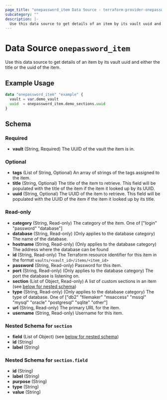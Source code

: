 ```yaml
---
page_title: "onepassword_item Data Source - terraform-provider-onepassword"
subcategory: ""
description: |-
  Use this data source to get details of an item by its vault uuid and either the title or the uuid of the item.
---
```


# Data Source `onepassword_item`

Use this data source to get details of an item by its vault uuid and either the title or the uuid of the item.

## Example Usage

```terraform
data "onepassword_item" "example" {
  vault = var.demo_vault
  uuid  = onepassword_item.demo_sections.uuid
}
```

## Schema

### Required

- **vault** (String, Required) The UUID of the vault the item is in.

### Optional

- **tags** (List of String, Optional) An array of strings of the tags assigned to the item.
- **title** (String, Optional) The title of the item to retrieve. This field will be populated with the title of the item if the item it looked up by its UUID.
- **uuid** (String, Optional) The UUID of the item to retrieve. This field will be populated with the UUID of the item if the item it looked up by its title.

### Read-only

- **category** (String, Read-only) The category of the item. One of ["login" "password" "database"]
- **database** (String, Read-only) (Only applies to the database category) The name of the database.
- **hostname** (String, Read-only) (Only applies to the database category) The address where the database can be found
- **id** (String, Read-only) The Terraform resource identifier for this item in the format `vaults/<vault_id>/items/<item_id>`
- **password** (String, Read-only) Password for this item.
- **port** (String, Read-only) (Only applies to the database category) The port the database is listening on.
- **section** (List of Object, Read-only) A list of custom sections in an item (see [below for nested schema](#nestedatt--section))
- **type** (String, Read-only) (Only applies to the database category) The type of database. One of ["db2" "filemaker" "msaccess" "mssql" "mysql" "oracle" "postgresql" "sqlite" "other"]
- **url** (String, Read-only) The primary URL for the item.
- **username** (String, Read-only) Username for this item.

<a id="nestedatt--section"></a>
### Nested Schema for `section`

- **field** (List of Object) (see [below for nested schema](#nestedobjatt--section--field))
- **id** (String)
- **label** (String)

<a id="nestedobjatt--section--field"></a>
### Nested Schema for `section.field`

- **id** (String)
- **label** (String)
- **purpose** (String)
- **type** (String)
- **value** (String)


